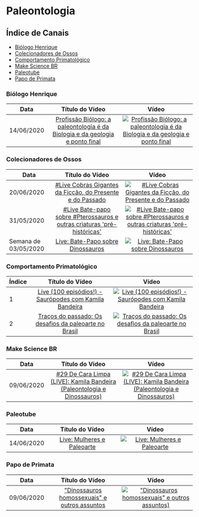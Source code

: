 # Paleontologia

## Índice de Canais

* [Biólogo Henrique](#Biólogo-Henrique)
* [Colecionadores de Ossos](#Colecionadores-de-Ossos)
* [Comportamento Primatológico](#Comportamento-Primatológico)
* [Make Science BR](#Make-Science-BR)
* [Paleotube](#Paleotube)
* [Papo de Primata](#Papo-de-primata)

### Biólogo Henrique

| Data       | Título do Vídeo                                                                                      | Vídeo |
| -----------|:----------------------------------------------------------------------------------------------------:|:-----:|
| 14/06/2020 | [Profissão Biólogo: a paleontologia é da Biologia e da geologia e ponto final](http://www.youtube.com/watch?v=zYB78ggXjDE) | [![Profissão Biólogo: a paleontologia é da Biologia e da geologia e ponto final](https://img.youtube.com/vi/zYB78ggXjDE/mqdefault.jpg)](http://www.youtube.com/watch?v=zYB78ggXjDE)|

### Colecionadores de Ossos

| Data       | Título do Vídeo                                                                                      | Vídeo |
| -----------|:----------------------------------------------------------------------------------------------------:|:-----:|
| 20/06/2020 | [#Live Cobras Gigantes da Ficção, do Presente e do Passado](http://www.youtube.com/watch?v=7rwe7aQ1Rz8) | [![#Live Cobras Gigantes da Ficção, do Presente e do Passado](https://img.youtube.com/vi/7rwe7aQ1Rz8/mqdefault.jpg)](http://www.youtube.com/watch?v=7rwe7aQ1Rz8)|
| 31/05/2020 | [#Live Bate-papo sobre #Pterossauros e outras criaturas 'pré-históricas'](http://www.youtube.com/watch?v=VwbC06bKVxk) | [![#Live Bate-papo sobre #Pterossauros e outras criaturas 'pré-históricas'](https://img.youtube.com/vi/VwbC06bKVxk/mqdefault.jpg)](http://www.youtube.com/watch?v=VwbC06bKVxk)|
| Semana de 03/05/2020 | [Live: Bate-Papo sobre Dinossauros](http://www.youtube.com/watch?v=Kz6-bythJzw) | [![Live: Bate-Papo sobre Dinossauros](https://img.youtube.com/vi/Kz6-bythJzw/mqdefault.jpg)](http://www.youtube.com/watch?v=Kz6-bythJzw)|

### Comportamento Primatológico

| Índice | Título do Vídeo                                                                                      | Vídeo |
| -------|:----------------------------------------------------------------------------------------------------:|:-----:|
| 1      | [Live (100 episódios!) - Saurópodes com Kamila Bandeira](http://www.youtube.com/watch?v=9IAiv5kDJB4) | [![Live (100 episódios!) - Saurópodes com Kamila Bandeira](https://img.youtube.com/vi/9IAiv5kDJB4/mqdefault.jpg)](http://www.youtube.com/watch?v=9IAiv5kDJB4)|
| 2      | [Traços do passado: Os desafios da paleoarte no Brasil](http://www.youtube.com/watch?v=yQmRW3963BY)  | [![Traços do passado: Os desafios da paleoarte no Brasil](https://img.youtube.com/vi/yQmRW3963BY/mqdefault.jpg)](http://www.youtube.com/watch?v=yQmRW3963BY)|

### Make Science BR

| Data | Título do Vídeo                                                                                      | Vídeo |
| -------|:----------------------------------------------------------------------------------------------------:|:-----:|
| 09/06/2020 | [#29 De Cara Limpa (LIVE): Kamila Bandeira (Paleontologia e Dinossauros)](http://www.youtube.com/watch?v=rj9h9cM8plg) | [![#29 De Cara Limpa (LIVE): Kamila Bandeira (Paleontologia e Dinossauros)](https://img.youtube.com/vi/rj9h9cM8plg/mqdefault.jpg)](http://www.youtube.com/watch?v=rj9h9cM8plg)|


### Paleotube

| Data | Título do Vídeo                                                                                      | Vídeo |
| -------|:----------------------------------------------------------------------------------------------------:|:-----:|
| 14/06/2020 | [Live: Mulheres e Paleoarte](http://www.youtube.com/watch?v=N4xP0fkzl40) | [![Live: Mulheres e Paleoarte](https://img.youtube.com/vi/N4xP0fkzl40/mqdefault.jpg)](http://www.youtube.com/watch?v=N4xP0fkzl40)|

### Papo de Primata

| Data | Título do Vídeo                                                                                      | Vídeo |
| -------|:----------------------------------------------------------------------------------------------------:|:-----:|
| 09/06/2020 | ["Dinossauros homossexuais" e outros assuntos](http://www.youtube.com/watch?v=0x9dLzJ5Xbw) | [!["Dinossauros homossexuais" e outros assuntos)](https://img.youtube.com/vi/0x9dLzJ5Xbw/mqdefault.jpg)](http://www.youtube.com/watch?v=0x9dLzJ5Xbw)|
